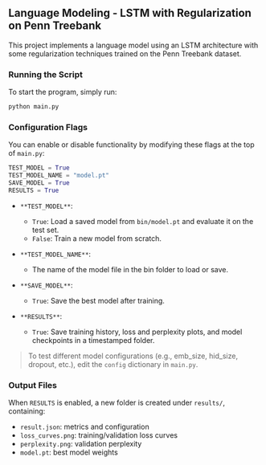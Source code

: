## Language Modeling - LSTM with Regularization on Penn Treebank

This project implements a language model using an LSTM architecture with some regularization techniques trained on the Penn Treebank dataset.

### Running the Script

To start the program, simply run:

```bash
python main.py
```

### Configuration Flags

You can enable or disable functionality by modifying these flags at the top of `main.py`:

```python
TEST_MODEL = True
TEST_MODEL_NAME = "model.pt"
SAVE_MODEL = True
RESULTS = True
```

- `**TEST_MODEL**`:  
  - `True`: Load a saved model from `bin/model.pt` and evaluate it on the test set.  
  - `False`: Train a new model from scratch.

- `**TEST_MODEL_NAME**`:
  - The name of the model file in the bin folder to load or save.

- `**SAVE_MODEL**`:  
  - `True`: Save the best model after training.

- `**RESULTS**`:  
  - `True`: Save training history, loss and perplexity plots, and model checkpoints in a timestamped folder.

> To test different model configurations (e.g., emb_size, hid_size, dropout, etc.), edit the `config` dictionary in `main.py`.

### Output Files

When `RESULTS` is enabled, a new folder is created under `results/`, containing:
- `result.json`: metrics and configuration
- `loss_curves.png`: training/validation loss curves
- `perplexity.png`: validation perplexity
- `model.pt`: best model weights
